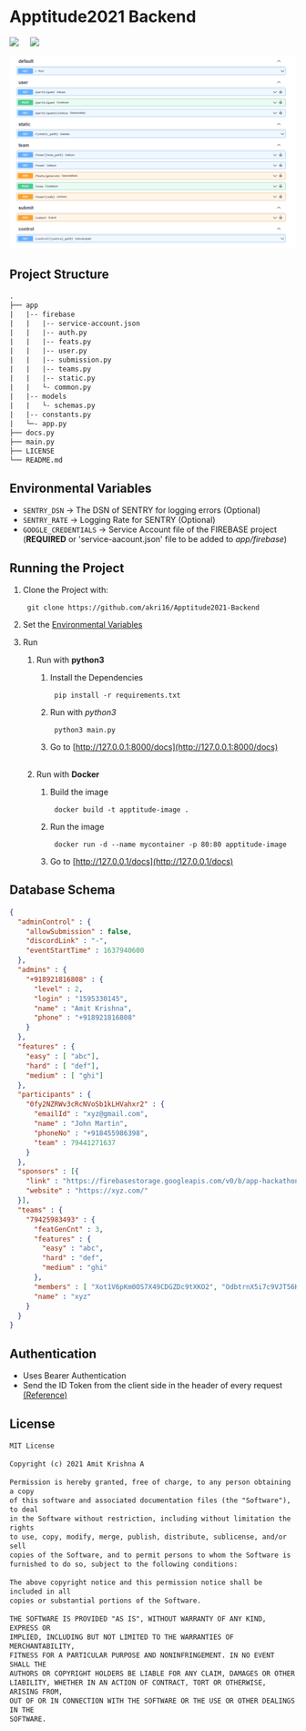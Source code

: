 # Apptitude2021 Backend

[![](https://img.shields.io/badge/Documentation-see%20docs-green?logo=appveyor)](http://apptitude2021.herokuapp.com/docs) &nbsp; &nbsp;
[![](https://img.shields.io/badge/api-root-orange)](http://apptitude2021.herokuapp.com/)

![](https://github.com/akri16/Apptitude2021-Backend/blob/main/assets/docs.PNG)

## Project Structure
    .
    ├── app 
    |   |-- firebase
    |   |   |-- service-account.json
    |   |   |-- auth.py
    |   |   |-- feats.py
    |   |   |-- user.py
    |   |   |-- submission.py
    |   |   |-- teams.py
    |   |   |-- static.py
    |   |   └- common.py
    |   |-- models
    |   |   └- schemas.py
    |   |-- constants.py 
    |   └─- app.py          
    ├── docs.py                     
    ├── main.py                  
    ├── LICENSE
    └── README.md


## Environmental Variables

* `SENTRY_DSN` -> The DSN of SENTRY for logging errors (Optional)
* `SENTRY_RATE` -> Logging Rate for SENTRY (Optional)
* `GOOGLE_CREDENTIALS` -> Service Account file of the FIREBASE project (**REQUIRED** or 'service-aacount.json' file to be added to *app/firebase*)


## Running the Project
1. Clone the Project with:

        git clone https://github.com/akri16/Apptitude2021-Backend
2. Set the [Environmental Variables](#environmental-variables)

3. Run
    1. Run with __python3__
        1. Install the Dependencies 
        
                pip install -r requirements.txt
        
        2. Run with *python3* 
      
                python3 main.py 
        
        3. Go to [http://127.0.0.1:8000/docs](http://127.0.0.1:8000/docs) <br/><br/>
    2. Run with __Docker__ 
        1. Build the image 
            
                docker build -t apptitude-image .
            
        2. Run the image
            
                docker run -d --name mycontainer -p 80:80 apptitude-image
            
        3. Go to [http://127.0.0.1/docs](http://127.0.0.1/docs)


## Database Schema

```json
{
  "adminControl" : {
    "allowSubmission" : false,
    "discordLink" : "-",
    "eventStartTime" : 1637940600
  },
  "admins" : {
    "+918921816808" : {
      "level" : 2,
      "login" : "1595330145",
      "name" : "Amit Krishna",
      "phone" : "+918921816808"
    }
  },
  "features" : {
    "easy" : [ "abc"],
    "hard" : [ "def"],
    "medium" : [ "ghi"]
  },
  "participants" : {
    "0fy2NZRWv3cRcNVoSb1kLHVahxr2" : {
      "emailId" : "xyz@gmail.com",
      "name" : "John Martin",
      "phoneNo" : "+918455986398",
      "team" : 79441271637
    }
  },
  "sponsors" : [{
    "link" : "https://firebasestorage.googleapis.com/v0/b/app-hackathon-d1655.appspot.com/o/cb_new.png",
    "website" : "https://xyz.com/"
  }],
  "teams" : {
    "79425983493" : {
      "featGenCnt" : 3,
      "features" : {
        "easy" : "abc",
        "hard" : "def",
        "medium" : "ghi"
      },
      "members" : [ "Xot1V6pKm0OS7X49CDGZDc9tXKO2", "OdbtrnX5i7c9VJT56KKI8EzWeVh2" ],
      "name" : "xyz"
    }
  }
}

```

## Authentication
- Uses Bearer Authentication
- Send the ID Token from the client side in the header of every request [(Reference)](https://firebase.google.com/docs/auth/admin/verify-id-tokens#android)

## License

    MIT License

    Copyright (c) 2021 Amit Krishna A

    Permission is hereby granted, free of charge, to any person obtaining a copy
    of this software and associated documentation files (the "Software"), to deal
    in the Software without restriction, including without limitation the rights
    to use, copy, modify, merge, publish, distribute, sublicense, and/or sell
    copies of the Software, and to permit persons to whom the Software is
    furnished to do so, subject to the following conditions:

    The above copyright notice and this permission notice shall be included in all
    copies or substantial portions of the Software.

    THE SOFTWARE IS PROVIDED "AS IS", WITHOUT WARRANTY OF ANY KIND, EXPRESS OR
    IMPLIED, INCLUDING BUT NOT LIMITED TO THE WARRANTIES OF MERCHANTABILITY,
    FITNESS FOR A PARTICULAR PURPOSE AND NONINFRINGEMENT. IN NO EVENT SHALL THE
    AUTHORS OR COPYRIGHT HOLDERS BE LIABLE FOR ANY CLAIM, DAMAGES OR OTHER
    LIABILITY, WHETHER IN AN ACTION OF CONTRACT, TORT OR OTHERWISE, ARISING FROM,
    OUT OF OR IN CONNECTION WITH THE SOFTWARE OR THE USE OR OTHER DEALINGS IN THE
    SOFTWARE.
